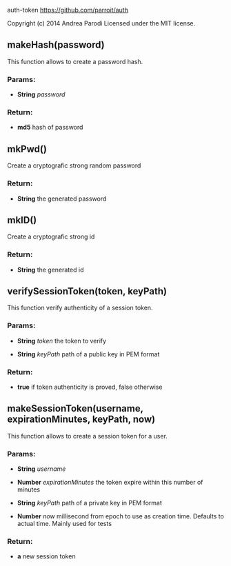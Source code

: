 

<!-- Start lib/crypton.js -->

auth-token
https://github.com/parroit/auth

Copyright (c) 2014 Andrea Parodi
Licensed under the MIT license.

## makeHash(password)

This function allows to create a password hash.

### Params: 

* **String** *password* 

### Return:

* **md5** hash of password

## mkPwd()

Create a cryptografic strong random password

### Return:

* **String** the generated password

## mkID()

Create a cryptografic strong id

### Return:

* **String** the generated id

## verifySessionToken(token, keyPath)

This function verify authenticity of a session token.

### Params: 

* **String** *token* the token to verify

* **String** *keyPath* path of a public key in PEM format

### Return:

* **true** if token authenticity is proved, false otherwise

## makeSessionToken(username, expirationMinutes, keyPath, now)

This function allows to create a session token for a user.

### Params: 

* **String** *username* 

* **Number** *expirationMinutes* the token expire within this number of minutes

* **String** *keyPath* path of a private key in PEM format

* **Number** *now* millisecond from epoch to use as creation time. Defaults to actual time. Mainly used for tests

### Return:

* **a** new session token

<!-- End lib/crypton.js -->

